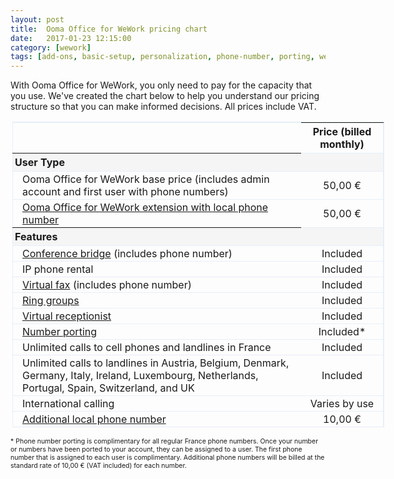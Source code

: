 ```yaml
---
layout: post
title:  Ooma Office for WeWork pricing chart
date:   2017-01-23 12:15:00
category: [wework]
tags: [add-ons, basic-setup, personalization, phone-number, porting, wework]
---
```


With Ooma Office for WeWork, you only need to pay for the capacity that you use. We've created the chart below to help you understand our pricing structure so that you can make informed decisions. All prices include VAT.

<p style="width:700px; margin-left:auto; margin-right:auto">
<table id="pricingTable">
<thead>
<tr>
<td></td>
<th style="text-align:center; width:115px;">Price (billed monthly)</th>
</tr>
</thead>
<tr class="subheader">
<th style="padding-left:3px;">User Type</th>
<td></td>
</tr>
<tr>
<td class="indent">Ooma Office for WeWork base price (includes admin account and first user with phone numbers)</td>
<td style="text-align:center;">50,00 €</td>
</tr>
<tr>
<td class="indent"><a href="/fr/en/setting-up-extensions">Ooma Office for WeWork extension with local phone number</a></td>
<td style="text-align:center;">50,00 €</td>
</tr>
<tr class="subheader">
<th style="padding-left:3px;">Features</th>
<td></td>
</tr>
<tr>
<td class="indent"><a href="/fr/en/conference-server">Conference bridge</a> (includes phone number)</td>
<td style="text-align:center;">Included</td>
</tr>
<tr>
<td class="indent">IP phone rental</td>
<td style="text-align:center;">Included</td>
</tr>
<tr>
<td class="indent"><a href="/fr/en/virtual-fax">Virtual fax</a> (includes phone number)</td>
<td style="text-align:center;">Included</td>
</tr>
<tr>
<td class="indent"><a href="/fr/en/ring-groups">Ring groups</a></td>
<td style="text-align:center;">Included</td>
</tr>
<tr>
<td class="indent"><a href="/fr/en/virtual-receptionist">Virtual receptionist</a></td>
<td style="text-align:center;">Included</td>
</tr>
<tr>
<td class="indent"><a href="/fr/en/porting-in-your-phone-numbers">Number porting</a></td>
<td style="text-align:center;">Included*</td>
</tr>
<tr>
<td class="indent">Unlimited calls to cell phones and landlines in France</td>
<td style="text-align:center;">Included</td>
</tr>
<tr>
<td class="indent">Unlimited calls to landlines in Austria, Belgium, Denmark, Germany, Italy, Ireland, Luxembourg, Netherlands, Portugal, Spain, Switzerland, and UK</td>
<td style="text-align:center;">Included</td>
</tr>
<tr>
<td class="indent">International calling</td>
<td style="text-align:center;">Varies by use</td>
</tr>
<tr>
<td class="indent"><a href="/fr/en/adding-additional-phone-numbers">Additional local phone number</a></td>
<td style="text-align:center;">10,00 €</td>
</tr>
</table>
</p>
<p style="font-size: 75%;">* Phone number porting is complimentary for all regular France phone numbers. Once your number or numbers have been ported to your account, they can be assigned to a user. The first phone number that is assigned to each user is complimentary. Additional phone numbers will be billed at the standard rate of 10,00 € (VAT included) for each number.</p>

<style type="text/css">

table#pricingTable {

width:85%;

border-top:1px solid #e5eff8;

border-right:1px solid #e5eff8;

margin-right:2px;

margin-left:3px;

border-collapse:collapse;

}

table#pricingTable td.indent {

padding-left:15px;

}

table#pricingTable tr {

border:1px solid #e5eff8;

}

table#pricingTable tr > td {

padding-top:2px;

padding-bottom:2px;

}

table#pricingTable tr.subheader {

background:#F5F5F5;

text-align:left;

}

table#pricingTable tr.subheader td {

padding-left:5px;

}

</style>
